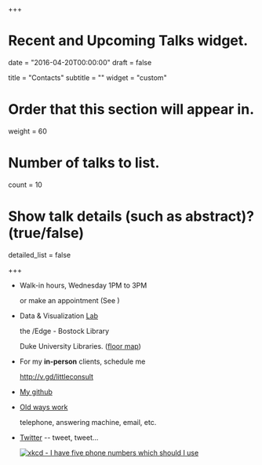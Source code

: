 +++
# Recent and Upcoming Talks widget.

date = "2016-04-20T00:00:00"
draft = false

title = "Contacts"
subtitle = ""
widget = "custom"

# Order that this section will appear in.
weight = 60

# Number of talks to list.
count = 10

# Show talk details (such as abstract)? (true/false)
detailed_list = false

+++
<ul class="ul-edu fa-ul">
  <li>
    <span class="fa-li fa fa-clock-o"></span>
    <div class="description">
      <p class="course">Walk-in hours, Wednesday 1PM to 3PM</p>
      <p class="institution">or make an appointment (See <span class="fa fa-calendar"></span>)</p>
    </div>
  </li>
  
  <li>
    <span class="fa-li fa fa-map-marker"></span>
      <div class="description">
        <p class="course">Data & Visualization <a href="http://library.duke.edu/data/about/lab">Lab</a></p>
        <p class="institution">the /Edge - Bostock Library</p>
        <p class="institution">Duke University Libraries.  (<a href="http://library.duke.edu/edge/spaces">floor map</a>)</p>
      </div>
  </li>
  
 <li>
    <span class="fa-li fa fa-calendar"></span>
      <div class="description">
        <p class="course">For my <b>in-person</b> clients, schedule me</p>
        <p class="institution"><a href="http://duke.libcal.com/appointment/2695">http://v.gd/littleconsult</a> </p>
      </div>
  </li>
  
 <li>
    <span class="fa-li fa fa-github"></span>
      <div class="description">
        <p class="course"><a href="https://github.com/libjohn">My github</a></p>
      </div>
  </li>
  
 <li>
    <span class="fa-li fa fa-phone"></span>
      <div class="description">
        <p class="course"><a href="http://library.duke.edu/about/directory/staff/1441">Old ways work</a></p>
        <p class="institution">telephone, answering machine, email, etc.</p>
      </div>
  </li>
  
  <li>
    <span class="fa-li fa fa-twitter"></span>
      <div class="description">
        <p class="institution"><a href="http://twitter.com/john_little">Twitter</a> -- tweet, tweet...</p>
      </div>
  </li>

[![xkcd - I have five phone numbers which should I use](//imgs.xkcd.com/comics/phone_numbers.png)](http://xkcd.com/1789/)
